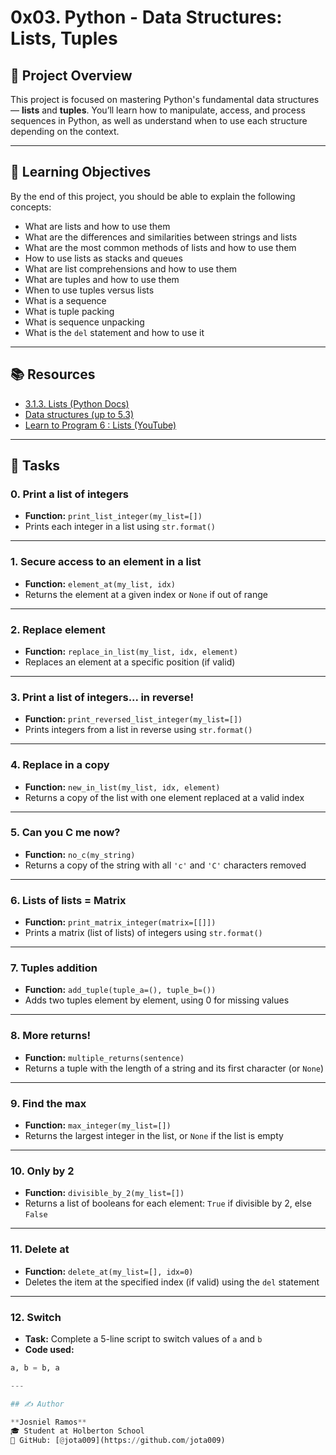 # 0x03. Python - Data Structures: Lists, Tuples

## 📖 Project Overview

This project is focused on mastering Python's fundamental data structures — **lists** and **tuples**. You’ll learn how to manipulate, access, and process sequences in Python, as well as understand when to use each structure depending on the context.

---

## 🧠 Learning Objectives

By the end of this project, you should be able to explain the following concepts:

- What are lists and how to use them
- What are the differences and similarities between strings and lists
- What are the most common methods of lists and how to use them
- How to use lists as stacks and queues
- What are list comprehensions and how to use them
- What are tuples and how to use them
- When to use tuples versus lists
- What is a sequence
- What is tuple packing
- What is sequence unpacking
- What is the `del` statement and how to use it

---

## 📚 Resources

- [3.1.3. Lists (Python Docs)](https://docs.python.org/3/tutorial/introduction.html#lists)
- [Data structures (up to 5.3)](https://docs.python.org/3/tutorial/datastructures.html)
- [Learn to Program 6 : Lists (YouTube)](https://www.youtube.com/watch?v=ohCDWZgNIU0)

---

## 📝 Tasks

### 0. Print a list of integers
- **Function:** `print_list_integer(my_list=[])`
- Prints each integer in a list using `str.format()`

---

### 1. Secure access to an element in a list
- **Function:** `element_at(my_list, idx)`
- Returns the element at a given index or `None` if out of range

---

### 2. Replace element
- **Function:** `replace_in_list(my_list, idx, element)`
- Replaces an element at a specific position (if valid)

---

### 3. Print a list of integers... in reverse!
- **Function:** `print_reversed_list_integer(my_list=[])`
- Prints integers from a list in reverse using `str.format()`

---

### 4. Replace in a copy
- **Function:** `new_in_list(my_list, idx, element)`
- Returns a copy of the list with one element replaced at a valid index

---

### 5. Can you C me now?
- **Function:** `no_c(my_string)`
- Returns a copy of the string with all `'c'` and `'C'` characters removed

---

### 6. Lists of lists = Matrix
- **Function:** `print_matrix_integer(matrix=[[]])`
- Prints a matrix (list of lists) of integers using `str.format()`

---

### 7. Tuples addition
- **Function:** `add_tuple(tuple_a=(), tuple_b=())`
- Adds two tuples element by element, using 0 for missing values

---

### 8. More returns!
- **Function:** `multiple_returns(sentence)`
- Returns a tuple with the length of a string and its first character (or `None`)

---

### 9. Find the max
- **Function:** `max_integer(my_list=[])`
- Returns the largest integer in the list, or `None` if the list is empty

---

### 10. Only by 2
- **Function:** `divisible_by_2(my_list=[])`
- Returns a list of booleans for each element: `True` if divisible by 2, else `False`

---

### 11. Delete at
- **Function:** `delete_at(my_list=[], idx=0)`
- Deletes the item at the specified index (if valid) using the `del` statement

---

### 12. Switch
- **Task:** Complete a 5-line script to switch values of `a` and `b`
- **Code used:**
```python
a, b = b, a

---

## ✍️ Author

**Josniel Ramos**  
🎓 Student at Holberton School  
🔗 GitHub: [@jota009](https://github.com/jota009)
